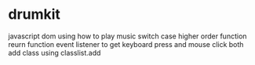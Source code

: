 # drumkit
javascript dom
using how to play music
switch case
higher order function
reurn function
event listener to get keyboard press and mouse click both
add class using classlist.add
